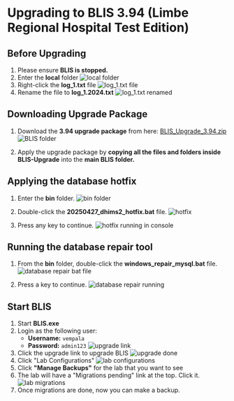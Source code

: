 # Upgrading to BLIS 3.94 (Limbe Regional Hospital Test Edition)

## Before Upgrading

1. Please ensure **BLIS is stopped.**
1. Enter the **local** folder
![local folder](394_upgrade/local_folder.png)
1. Right-click the **log_1.txt** file
![log_1.txt file](394_upgrade/log_1_pre_rename.png)
1. Rename the file to **log_1.2024.txt**
![log_1.txt renamed](394_upgrade/log_1_post_rename.png)


## Downloading Upgrade Package

1. Download the **3.94 upgrade package** from here: [BLIS_Upgrade_3.94.zip](https://github.com/C4G/BLIS/releases/download/v3.94.beta.1/BLIS-Upgrade-3.94.zip)
![BLIS folder](394_upgrade/blis_folder.png)

1. Apply the upgrade package by **copying all the files and folders inside BLIS-Upgrade** into the **main BLIS folder.**

## Applying the database hotfix

1. Enter the **bin** folder.
![bin folder](394_upgrade/bin_folder.png)

1. Double-click the **20250427_dhims2_hotfix.bat** file.
![hotfix](394_upgrade/dhims2_fix_bat.png)

1. Press any key to continue.
![hotfix running in console](394_upgrade/dhims2_script_fix.png)

## Running the database repair tool

1. From the **bin** folder, double-click the **windows_repair_mysql.bat** file.
![database repair bat file](394_upgrade/db_repair_script.png)

1. Press a key to continue.
![database repair running](394_upgrade/db_repair_script_fix.png)

## Start BLIS

1. Start **BLIS.exe**
1. Login as the following user:
    - **Username:** `vempala`
    - **Password:** `admin123`
![upgrade link](394_upgrade/login_vempala.png)
1. Click the upgrade link to upgrade BLIS
![upgrade done](394_upgrade/login_upgrade_complete.png)
1. Click "Lab Configurations"
![lab configurations](394_upgrade/list_of_labs.png)
1. Click **"Manage Backups"** for the lab that you want to see
1. The lab will have a "Migrations pending" link at the top. Click it.
![lab migrations](394_upgrade/migrations_pending.png)
1. Once migrations are done, now you can make a backup.
